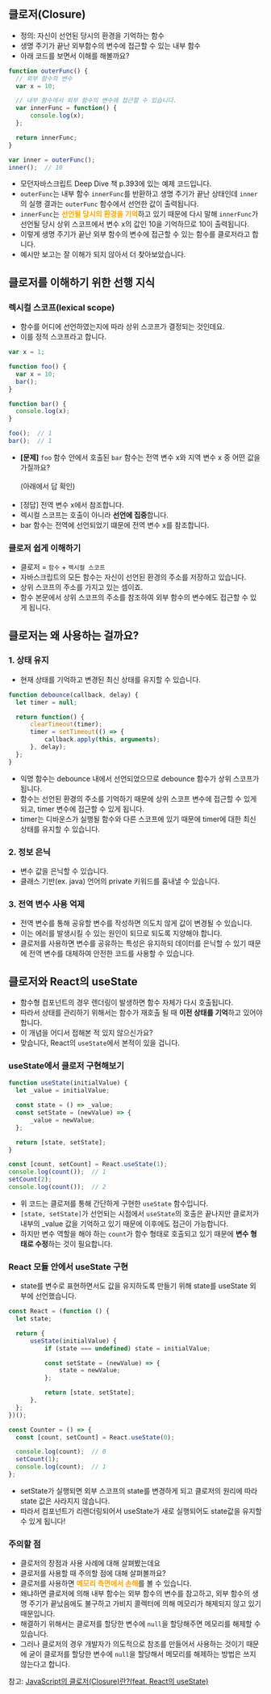 ## 클로저(Closure)
  - 정의: 자신이 선언된 당시의 환경을 기억하는 함수
  - 생명 주기가 끝난 외부함수의 변수에 접근할 수 있는 내부 함수
  - 아래 코드를 보면서 이해를 해볼까요?
  ```js
  function outerFunc() {
    // 외부 함수의 변수
    var x = 10;

    // 내부 함수에서 외부 함수의 변수에 접근할 수 있습니다.
    var innerFunc = function() {
        console.log(x);
    };

    return innerFunc;
  }

  var inner = outerFunc();
  inner();  // 10
  ```
  - 모던자바스크립트 Deep Dive 책 p.393에 있는 예제 코드입니다.
  - `outerFunc`는 내부 함수 `innerFunc`를 반환하고 생명 주기가 끝난 상태인데 `inner`의 실행 결과는 `outerFunc` 함수에서 선언한 값이 출력됩니다.
  - `innerFunc`는 <a style="color: orange">**선언될 당시의 환경을 기억**</a>하고 있기 때문에 다시 말해 `innerFunc`가 선언될 당시 상위 스코프에서 변수 x의 값인 10을 기억하므로 10이 출력됩니다.
  - 이렇게 생명 주기가 끝난 외부 함수의 변수에 접근할 수 있는 함수를 클로저라고 합니다.
  - 예시만 보고는 잘 이해가 되지 않아서 더 찾아보았습니다.

## 클로저를 이해하기 위한 선행 지식
### 렉시컬 스코프(lexical scope)
  - 함수를 어디에 선언하였는지에 따라 상위 스코프가 결정되는 것인데요.
  - 이를 정적 스코프라고 합니다.
  ```js
  var x = 1;

  function foo() {
    var x = 10;
    bar();
  }

  function bar() {
    console.log(x);
  }

  foo();  // 1
  bar();  // 1
  ```
  - **[문제]** `foo` 함수 안에서 호출된 `bar` 함수는 전역 변수 x와 지역 변수 x 중 어떤 값을 가질까요?
  <br><br>(아래에서 답 확인)<br><br>
  - [정답] 전역 변수 x에서 참조합니다.
  - 렉시컬 스코프는 호출이 아니라 **선언에 집중**합니다.
  - bar 함수는 전역에 선언되었기 떄문에 전역 변수 x를 참조합니다.

### 클로저 쉽게 이해하기
  - 클로저 = `함수` + `렉시컬 스코프`
  - 자바스크립트의 모든 함수는 자신이 선언된 환경의 주소를 저장하고 있습니다.
  - 상위 스코프의 주소를 가지고 있는 셈이죠.
  - 함수 본문에서 상위 스코프의 주소를 참조하여 외부 함수의 변수에도 접근할 수 있게 됩니다.

## 클로저는 왜 사용하는 걸까요?
### 1. 상태 유지
  - 현재 상태를 기억하고 변경된 최신 상태를 유지할 수 있습니다.
  ```js
  function debounce(callback, delay) { 
    let timer = null;

    return function() {
        clearTimeout(timer);
        timer = setTimeout(() => {
            callback.apply(this, arguments);
        }, delay);
    };
  }
  ```
  - 익명 함수는 debounce 내에서 선언되었으므로 debounce 함수가 상위 스코프가 됩니다.
  - 함수는 선언된 환경의 주소를 기억하기 때문에 상위 스코프 변수에 접근할 수 있게 되고, timer 변수에 접근할 수 있게 됩니다.
  - timer는 디바운스가 실행될 함수와 다른 스코프에 있기 때문에 timer에 대한 최신 상태를 유지할 수 있습니다.

### 2. 정보 은닉
  - 변수 값을 은닉할 수 있습니다.
  - 클래스 기반(ex. java) 언어의 private 키워드를 흉내낼 수 있습니다.

### 3. 전역 변수 사용 억제
  - 전역 변수를 통해 공유할 변수를 작성하면 의도치 않게 값이 변경될 수 있습니다.
  - 이는 에러를 발생시킬 수 있는 원인이 되므로 되도록 지양해야 합니다.
  - 클로저를 사용하면 변수를 공유하는 특성은 유지하되 데이터를 은닉할 수 있기 때문에 전역 변수를 대체하여 안전한 코드를 사용할 수 있습니다.

## 클로저와 React의 useState
  - 함수형 컴포넌트의 경우 렌더링이 발생하면 함수 자체가 다시 호출됩니다.
  - 따라서 상태를 관리하기 위해서는 함수가 재호출 될 때 **이전 상태를 기억**하고 있어야 합니다.
  - 이 개념을 어디서 접해본 적 있지 않으신가요?
  - 맞습니다, React의 `useState`에서 본적이 있을 겁니다.

### useState에서 클로저 구현해보기
  ```js
  function useState(initialValue) {
    let _value = initialValue;

    const state = () => _value;
    const setState = (newValue) => {
        _value = newValue;
    };

    return [state, setState];
  }

  const [count, setCount] = React.useState(1);
  console.log(count());  // 1
  setCount(2);
  console.log(count());  // 2
  ```
  - 위 코드는 클로저를 통해 간단하게 구현한 `useState` 함수입니다.
  - `[state, setState]`가 선언되는 시점에서 `useState`의 호출은 끝나지만 클로저가 내부의 _value 값을 기억하고 있기 때문에 이후에도 접근이 가능합니다.
  - 하지만 변수 역할을 해야 하는 `count`가 함수 형태로 호출되고 있기 때문에 **변수 형태로 수정**하는 것이 필요합니다.

### React 모듈 안에서 useState 구현
  - state를 변수로 표현하면서도 값을 유지하도록 만들기 위해 state를 useState 외부에 선언했습니다.
  ```js
  const React = (function () {
    let state;

    return {
        useState(initialValue) {
            if (state === undefined) state = initialValue;

            const setState = (newValue) => {
                state = newValue;
            };

            return [state, setState];
        },
    };
  })();
  
  const Counter = () => {
    const [count, setCount] = React.useState(0);

    console.log(count);  // 0
    setCount(1);
    console.log(count);  // 1
  };
  ```
  - setState가 실행되면 외부 스코프의 state를 변경하게 되고 클로저의 원리에 따라 state 값은 사라지지 않습니다.
  - 따라서 컴포넌트가 리렌더링되어서 useState가 새로 실행되어도 state값을 유지할 수 있게 됩니다!

### 주의할 점
  - 클로저의 장점과 사용 사례에 대해 살펴봤는데요
  - 클로저를 사용할 때 주의할 점에 대해 살펴볼까요?
  - 클로저를 사용하면 <a style="color:orange">**메모리 측면에서 손해**</a>를 볼 수 있습니다.
  - 왜냐하면 클로저에 의해 내부 함수는 외부 함수의 변수를 참고하고, 외부 함수의 생명 주기가 끝났음에도 불구하고 가비지 콜렉터에 의해 메모리가 해제되지 않고 있기 때문입니다.
  - 해결하기 위해서는 클로저를 할당한 변수에 `null`을 할당해주면 메모리를 해제할 수 있습니다.
  - 그러나 클로저의 경우 개발자가 의도적으로 참조를 만들어서 사용하는 것이기 때문에 굳이 클로저를 할당한 변수에 `null`을 할당해서 메모리를 해제하는 방법은 쓰지 않는다고 합니다.

참고: [JavaScript의 클로저(Closure)란?(feat. React의 useState)](https://enjoydev.life/blog/javascript/6-closure)